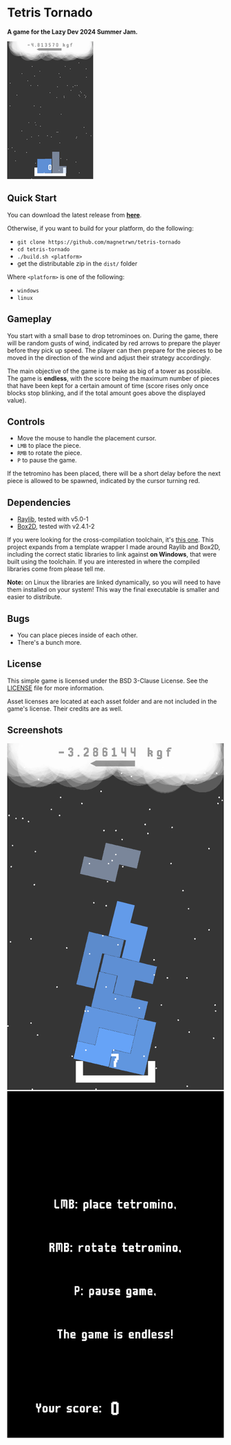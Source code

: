 # Tetris Tornado

**A game for the Lazy Dev 2024 Summer Jam.**

![Gameplay Sample GIF](media/gameplay_sample_sm.gif)

## Quick Start

You can download the latest release from **[here](https://github.com/magnetrwn/tetris-tornado/releases/latest)**.

Otherwise, if you want to build for your platform, do the following:

+ `git clone https://github.com/magnetrwn/tetris-tornado`
+ `cd tetris-tornado`
+ `./build.sh <platform>`
+ get the distributable zip in the `dist/` folder

Where `<platform>` is one of the following:

+ `windows`
+ `linux`

## Gameplay

You start with a small base to drop tetrominoes on. During the game, there will be random gusts of wind, indicated by red arrows to prepare the player before they pick up speed. The player can then prepare for the pieces to be moved in the direction of the wind and adjust their strategy accordingly.

The main objective of the game is to make as big of a tower as possible. The game is **endless**, with the score being the maximum number of pieces that have been kept for a certain amount of time (score rises only once blocks stop blinking, and if the total amount goes above the displayed value).

## Controls

+ Move the mouse to handle the placement cursor.
+ `LMB` to place the piece.
+ `RMB` to rotate the piece.
+ `P` to pause the game.

If the tetromino has been placed, there will be a short delay before the next piece is allowed to be spawned, indicated by the cursor turning red.

## Dependencies

+ [Raylib](https://www.raylib.com/), tested with v5.0-1
+ [Box2D](https://box2d.org/), tested with v2.4.1-2

If you were looking for the cross-compilation toolchain, it's [this one](https://github.com/mstorsjo/llvm-mingw). This project expands from a template wrapper I made around Raylib and Box2D, including the correct static libraries to link against **on Windows**, that were built using the toolchain. If you are interested in where the compiled libraries come from please tell me.

**Note:** on Linux the libraries are linked dynamically, so you will need to have them installed on your system! This way the final executable is smaller and easier to distribute.

## Bugs

+ You can place pieces inside of each other.
+ There's a bunch more.

## License

This simple game is licensed under the BSD 3-Clause License. See the [LICENSE](LICENSE) file for more information.

Asset licenses are located at each asset folder and are not included in the game's license. Their credits are as well.

## Screenshots

![Game Screenshot](media/screenshot_game.png)
![Start Screenshot](media/screenshot_start.png)